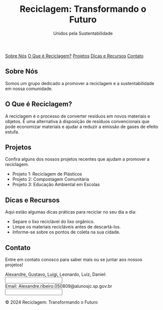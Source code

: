 <!DOCTYPE html> 
<html lang="pt-br">
<head>
    <meta charset="UTF-8">
    <meta name="viewport" content="width=device-width, initial-scale=1.0">

</head>
<body>
    <header>
        <h1>Reciclagem: Transformando o Futuro</h1>
        <p>Unidos pela Sustentabilidade</p>
    </header>
    <nav>
        <a href="#sobre-nos">Sobre Nós</a>
        <a href="#o-que-e">O Que é Reciclagem?</a>
        <a href="#projetos">Projetos</a>
        <a href="#dicas">Dicas e Recursos</a>
        <a href="#contato">Contato</a>
    </nav>
    <div class="container">
        <section id="sobre-nos">
            <h2>Sobre Nós</h2>
            <p>Somos um grupo dedicado a promover a reciclagem e a sustentabilidade em nossa comunidade.</p>
        </section>
        <section id="o-que-e">
            <h2>O Que é Reciclagem?</h2>
            <p>A reciclagem é o processo de converter resíduos em novos materiais e objetos. É uma alternativa à disposição de resíduos convencionais que pode economizar materiais e ajudar a reduzir a emissão de gases de efeito estufa.</p>
        </section>
        <section id="projetos">
            <h2>Projetos</h2>
            <p>Confira alguns dos nossos projetos recentes que ajudam a promover a reciclagem.</p>
            <ul>
                <li>Projeto 1: Reciclagem de Plásticos</li>
                <li>Projeto 2: Compostagem Comunitária</li>
                <li>Projeto 3: Educação Ambiental em Escolas</li>
            </ul>
        </section>
        <section id="dicas">
            <h2>Dicas e Recursos</h2>
            <p>Aqui estão algumas dicas práticas para reciclar no seu dia a dia:</p>
            <ul>
                <li>Separe o lixo reciclável do lixo orgânico.</li>
                <li>Limpe os materiais recicláveis antes de descartá-los.</li>
                <li>Informe-se sobre os pontos de coleta na sua cidade.</li>
            </ul>
        </section>
        <section id="contato">
            <h2>Contato</h2>
            <p>Entre em contato conosco para saber mais ou se juntar aos nossos projetos!</p>
            <form>
                <label for="nome">Alexandre, Gustavo, Luigi, Leonardo, Luiz, Daniel:</label>
                <input type="text" id="nome" name="nome">
                <br>
                <label for="email">Email: Alexandre.ribeiro.050809@alunosjc.sp.gov.br</label>
                <input type="email" id="email" name="email">
                <br>
             </form>
        </section>
    </div>
    <footer>
        <p>&copy; 2024 Reciclagem: Transformando o Futuro</p>
    </footer>  
            

</body>
</html>
   <style></style>
       <body></body>
<font-family: Arial, sans-serif>
<p style=”color:LightGre"
